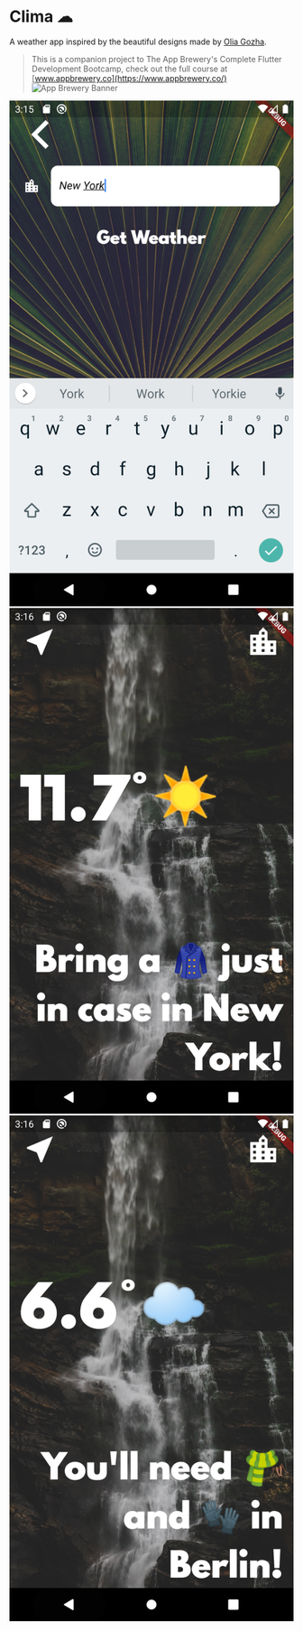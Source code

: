 # Clima ☁

A weather app inspired by the beautiful designs made by [Olia Gozha](https://dribbble.com/shots/4663154-).
>This is a companion project to The App Brewery's Complete Flutter Development Bootcamp, check out the full course at [www.appbrewery.co](https://www.appbrewery.co/)
![App Brewery Banner](https://github.com/londonappbrewery/Images/blob/master/AppBreweryBanner.png)


![Image description](https://raw.githubusercontent.com/ExequielGonzalez/WeatherApp/master/screenshoots/Screenshot_1589426159.png)
![Image description](https://raw.githubusercontent.com/ExequielGonzalez/WeatherApp/master/screenshoots/Screenshot_1589426182.png)
![Image description](https://raw.githubusercontent.com/ExequielGonzalez/WeatherApp/master/screenshoots/Screenshot_1589426219.png)

